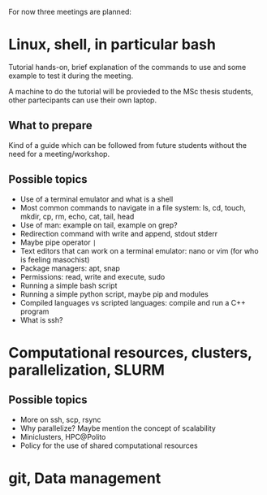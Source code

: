 For now three meetings are planned:

# Linux, shell, in particular bash

Tutorial hands-on, brief explanation of the commands to use and some example to test it during the meeting.

A machine to do the tutorial will be provieded to the MSc thesis students, other partecipants can use their own laptop.

## What to prepare

Kind of a guide which can be followed from future students without the need for a meeting/workshop.

## Possible topics

- Use of a terminal emulator and what is a shell
- Most common commands to navigate in a file system: ls, cd, touch, mkdir, cp, rm, echo, cat, tail, head
- Use of man: example on tail, example on grep?
- Redirection command with write and append, stdout stderr
- Maybe pipe operator `|`
- Text editors that can work on a terminal emulator: nano or vim (for who is feeling masochist)
- Package managers: apt, snap
- Permissions: read, write and execute, sudo
- Running a simple bash script
- Running a simple python script, maybe pip and modules
- Compiled languages vs scripted languages: compile and run a C++ program
- What is ssh?

# Computational resources, clusters, parallelization, SLURM

## Possible topics

- More on ssh, scp, rsync
- Why parallelize? Maybe mention the concept of scalability
- Miniclusters, HPC@Polito
- Policy for the use of shared computational resources

# git, Data management


